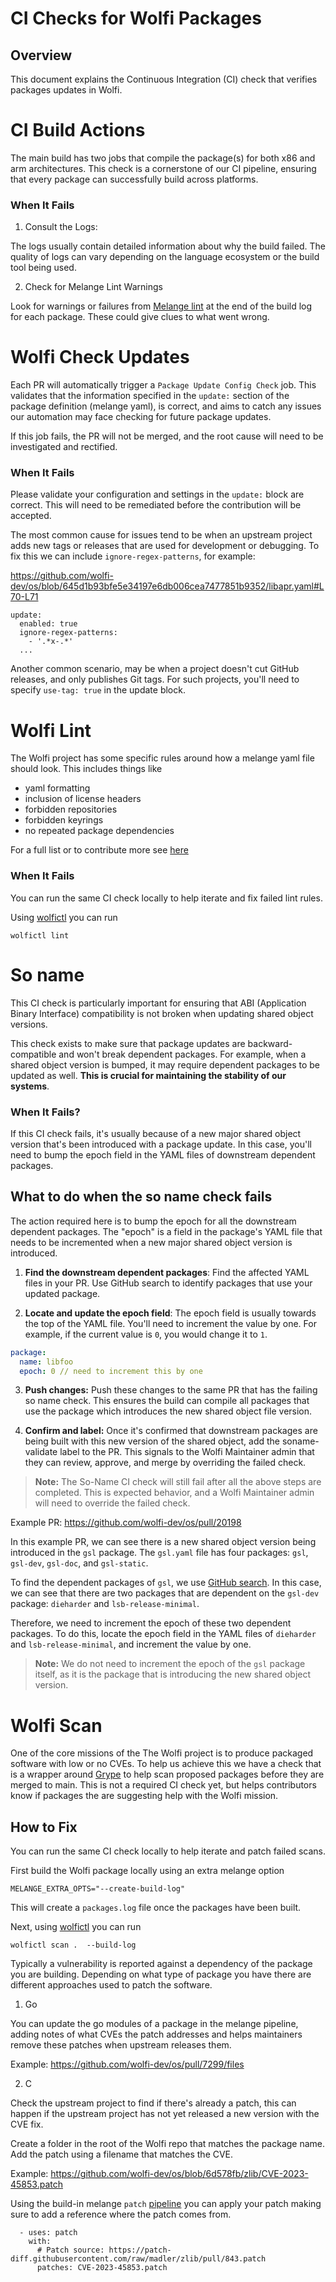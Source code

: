 # CI Checks for Wolfi Packages

## Overview
This document explains the Continuous Integration (CI) check that verifies packages updates in Wolfi. 

# CI Build Actions

The main build has two jobs that compile the package(s) for both x86 and arm architectures. This check is a cornerstone of our CI pipeline, ensuring that every package can successfully build across platforms.

### When It Fails

1. Consult the Logs: 

The logs usually contain detailed information about why the build failed. The quality of logs can vary depending on the language ecosystem or the build tool being used.

2. Check for Melange Lint Warnings

Look for warnings or failures from [Melange lint](https://github.com/chainguard-dev/melange/blob/main/docs/LINTER.md) at the end of the build log for each package. These could give clues to what went wrong.


# Wolfi Check Updates

Each PR will automatically trigger a `Package Update Config Check` job. This
validates that the information specified in the `update:` section of the package
definition (melange yaml), is correct, and aims to catch any issues our
automation may face checking for future package updates.

If this job fails, the PR will not be merged, and the root cause will need to
be investigated and rectified.

### When It Fails

Please validate your configuration and settings in the `update:` block are
correct. This will need to be remediated before the contribution will be
accepted.

The most common cause for issues tend to be when an upstream project adds new tags or releases that are used for development or debugging.  To fix this we can include `ignore-regex-patterns`, for example:

https://github.com/wolfi-dev/os/blob/645d1b93bfe5e34197e6db006cea7477851b9352/libapr.yaml#L70-L71
```
update:
  enabled: true
  ignore-regex-patterns:
    - '.*x-.*'
  ...
```

Another common scenario, may be when a project doesn't cut GitHub releases, and
only publishes Git tags. For such projects, you'll need to specify
`use-tag: true` in the update block.

# Wolfi Lint

The Wolfi project has some specific rules around how a melange yaml file should look.  This includes things like

- yaml formatting
- inclusion of license headers
- forbidden repositories
- forbidden keyrings
- no repeated package dependencies

For a full list or to contribute more see [here](https://github.com/wolfi-dev/wolfictl/blob/79d21a2bbc2f682b6df8cf46c955257dca545367/pkg/lint/rules.go#L38)

### When It Fails

You can run the same CI check locally to help iterate and fix failed lint rules.

Using [wolfictl](https://github.com/wolfi-dev/wolfictl) you can run

```
wolfictl lint
```

# So name
This CI check is particularly important for ensuring that ABI (Application Binary Interface) compatibility is not broken when updating shared object versions.

This check exists to make sure that package updates are backward-compatible and won't break dependent packages. For example, when a shared object version is bumped, it may require dependent packages to be updated as well. **This is crucial for maintaining the stability of our systems**.

### When It Fails?
If this CI check fails, it's usually because of a new major shared object version that's been introduced with a package update. In this case, you'll need to bump the epoch field in the YAML files of downstream dependent packages.

## What to do when the so name check fails


The action required here is to bump the epoch for all the downstream dependent packages. The "epoch" is a field in the package's YAML file that needs to be incremented when a new major shared object version is introduced.

1. **Find the downstream dependent packages**: Find the affected YAML files in your PR. Use GitHub search to identify packages that use your updated package.

2. **Locate and update the epoch field**: The epoch field is usually towards the top of the YAML file. You'll need to increment the value by one. For example, if the current value is `0`, you would change it to `1`.

```yaml
package:
  name: libfoo
  epoch: 0 // need to increment this by one
```

3. **Push changes:** Push these changes to the same PR that has the failing so name check. This ensures the build can compile all packages that use the package which introduces the new shared object file version.

4. **Confirm and label:** Once it's confirmed that downstream packages are being built with this new version of the shared object, add the soname-validate label to the PR. This signals to the Wolfi Maintainer admin that they can review, approve, and merge by overriding the failed check.

> **Note:** The So-Name CI check will still fail after all the above steps are completed. This is expected behavior, and a Wolfi Maintainer admin will need to override the failed check.

Example PR: https://github.com/wolfi-dev/os/pull/20198

In this example PR, we can see there is a new shared object version being introduced in the `gsl` package. The `gsl.yaml` file has four packages: `gsl`, `gsl-dev`, `gsl-doc`, and `gsl-static`.

To find the dependent packages of `gsl`, we use [GitHub search](https://github.com/search?q=repo:wolfi-dev/os%20gsl&type=code). In this case, we can see that there are two packages that are dependent on the `gsl-dev` package: `dieharder` and `lsb-release-minimal`. 

Therefore, we need to increment the epoch of these two dependent packages. To do this, locate the epoch field in the YAML files of `dieharder` and `lsb-release-minimal`, and increment the value by one.

> **Note:** We do not need to increment the epoch of the `gsl` package itself, as it is the package that is introducing the new shared object version.

# Wolfi Scan

One of the core missions of the The Wolfi project is to produce packaged software with low or no CVEs.  To help us achieve this we have a check that is a wrapper around [Grype](https://github.com/anchore/grype) to help scan proposed packages before they are merged to main.  This is not a required CI check yet, but helps contributors know if packages the are suggesting help with the Wolfi mission.

## How to Fix

You can run the same CI check locally to help iterate and patch failed scans.

First build the Wolfi package locally using an extra melange option

```
MELANGE_EXTRA_OPTS="--create-build-log"
```

This will create a `packages.log` file once the packages have been built.

Next, using [wolfictl](https://github.com/wolfi-dev/wolfictl) you can run

```
wolfictl scan .  --build-log
```

Typically a vulnerability is reported against a dependency of the package you are building.  Depending on what type of package you have there are different approaches used to patch the software.

1. Go

You can update the go modules of a package in the melange pipeline, adding notes of what CVEs the patch addresses and helps maintainers remove these patches when upstream releases them.

Example: https://github.com/wolfi-dev/os/pull/7299/files

2. C

Check the upstream project to find if there's already a patch, this can happen if the upstream project has not yet released a new version with the CVE fix.

Create a folder in the root of the Wolfi repo that matches the package name.  Add the patch using a filename that matches the CVE.

Example: https://github.com/wolfi-dev/os/blob/6d578fb/zlib/CVE-2023-45853.patch

Using the build-in melange `patch` [pipeline](https://github.com/chainguard-dev/melange/blob/main/pkg/build/pipelines/patch.yaml) you can apply your patch making sure to add a reference where the patch comes from.

```
  - uses: patch
    with:
      # Patch source: https://patch-diff.githubusercontent.com/raw/madler/zlib/pull/843.patch
      patches: CVE-2023-45853.patch
```